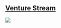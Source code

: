 ## [Venture Stream](https://venturestream.co.uk)
![](https://media.licdn.com/dms/image/D4E16AQHGigtyhwcFQw/profile-displaybackgroundimage-shrink_350_1400/0/1677755952841?e=1707350400&v=beta&t=EK8Kc0VRZ3ch0RnXLQryVDLURgCaDnOR7wpdHOUDp5A)
